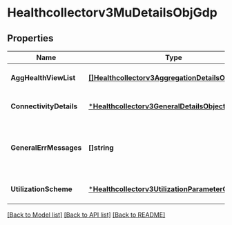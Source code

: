 # Healthcollectorv3MuDetailsObjGdp

## Properties
Name | Type | Description | Notes
------------ | ------------- | ------------- | -------------
**AggHealthViewList** | [**[]Healthcollectorv3AggregationDetailsObjectGdp**](healthcollectorv3AggregationDetailsObjectGdp.md) | Aggregation details. | [optional] [default to null]
**ConnectivityDetails** | [***Healthcollectorv3GeneralDetailsObject**](healthcollectorv3GeneralDetailsObject.md) |  | [optional] [default to null]
**GeneralErrMessages** | **[]string** | Additional messages and details about managed units. | [optional] [default to null]
**UtilizationScheme** | [***Healthcollectorv3UtilizationParameterObjectGdp**](healthcollectorv3UtilizationParameterObjectGdp.md) |  | [optional] [default to null]

[[Back to Model list]](../README.md#documentation-for-models) [[Back to API list]](../README.md#documentation-for-api-endpoints) [[Back to README]](../README.md)

